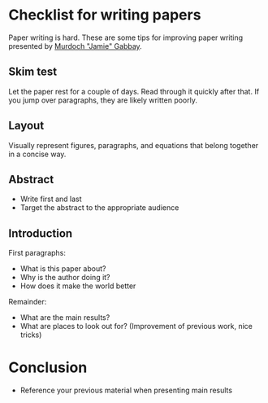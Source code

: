 # Checklist for writing papers

Paper writing is hard. 
These are some tips for improving paper writing presented by [Murdoch "Jamie" Gabbay](http://gabbay.org.uk/blog/paper-writing.html).

## Skim test

Let the paper rest for a couple of days. Read through it quickly after that. If you jump over paragraphs, they are likely written poorly.

## Layout

Visually represent figures, paragraphs, and equations that belong together in a concise way.

## Abstract

- Write first and last
- Target the abstract to the appropriate audience

## Introduction

First paragraphs:
- What is this paper about?
- Why is the author doing it?
- How does it make the world better

Remainder:
- What are the main results?
- What are places to look out for? (Improvement of previous work, nice tricks)

# Conclusion

- Reference your previous material when presenting main results
